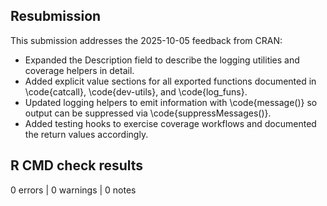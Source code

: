 ## Resubmission

This submission addresses the 2025-10-05 feedback from CRAN:

- Expanded the Description field to describe the logging utilities and coverage helpers in detail.
- Added explicit value sections for all exported functions documented in \code{catcall}, \code{dev-utils}, and \code{log_funs}.
- Updated logging helpers to emit information with \code{message()} so output can be suppressed via \code{suppressMessages()}.
- Added testing hooks to exercise coverage workflows and documented the return values accordingly.

## R CMD check results

0 errors | 0 warnings | 0 notes

